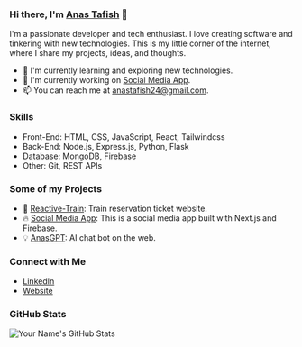 ### Hi there, I'm [Anas Tafish](anas.software) 👋

I'm a passionate developer and tech enthusiast. I love creating software and tinkering with new technologies. This is my little corner of the internet, where I share my projects, ideas, and thoughts.

- 🌱 I'm currently learning and exploring new technologies.
- 💼 I'm currently working on [Social Media App](https://github.com/anastafish/social-media-app).
- 📫 You can reach me at [anastafish24@gmail.com](mailto:anastafish24@gmail.com).

### Skills

- <i class="fab fa-html5"></i> Front-End: HTML, CSS, JavaScript, React, Tailwindcss
- <i class="fab fa-node-js"></i> Back-End: Node.js, Express.js, Python, Flask
- <i class="fas fa-database"></i> Database: MongoDB, Firebase
- <i class="fab fa-git"></i> Other: Git, REST APIs


### Some of my Projects

- 🚀 [Reactive-Train](https://github.com/anastafish/Reactive-Train): Train reservation ticket website.
- 🔥 [Social Media App](https://github.com/anastafish/social-media-app): This is a social media app built with Next.js and Firebase.
- 💡 [AnasGPT](https://github.com/anastafish/AnasGPT): AI chat bot on the web.


### Connect with Me

- [LinkedIn](https://www.linkedin.com/in/anas-tafish-665027180/)
- [Website](https://anas.software)

### GitHub Stats

![Your Name's GitHub Stats](https://github-readme-stats.vercel.app/api?username=anastafish&show_icons=true)
